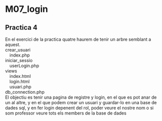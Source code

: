 # M07_login
## Practica 4
En el exercici de la practica quatre haurem de tenir un arbre semblant a aquest.<br />
crear_usuari<br />
&emsp;index.php<br />
iniciar_sessio<br />
&emsp;userLogin.php<br />
views<br />
&emsp;index.html<br />
&emsp;login.html<br />
&emsp;usuari.php<br />
db_connection.php<br />
El objectiu es tenir una pagina de registre y login, en el que es pot anar de un al altre, y en el que podem crear un usuari y guardar-lo en una base de dades sql, y en fer login depenent del rol, poder veure el nostre nom o si som professor veure tots els members de la base de dades
